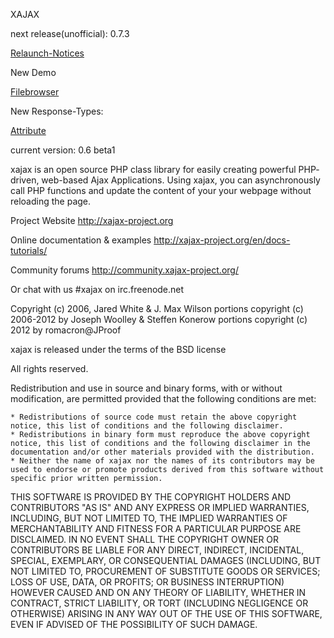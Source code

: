 XAJAX

next release(unofficial): 0.7.3

[Relaunch-Notices](Relaunch.md)

New Demo

[Filebrowser](examples/demo/Filebrowser/filebrowser.md)


New Response-Types:

[Attribute](docs/methods.attr.md)

current version: 0.6 beta1

xajax is an open source PHP class library for easily creating powerful PHP-
driven, web-based Ajax Applications. Using xajax, you can asynchronously call
PHP functions and update the content of your your webpage without reloading the
page.

Project Website
http://xajax-project.org

Online documentation & examples
http://xajax-project.org/en/docs-tutorials/

Community forums
http://community.xajax-project.org/

Or chat with us
#xajax on irc.freenode.net


Copyright (c) 2006, Jared White & J. Max Wilson
portions copyright (c) 2006-2012 by Joseph Woolley & Steffen Konerow
portions copyright (c) 2012 by romacron@JProof


xajax is released under the terms of the BSD license

All rights reserved.

Redistribution and use in source and binary forms, with or without modification, are permitted provided that the following conditions are met:

    * Redistributions of source code must retain the above copyright notice, this list of conditions and the following disclaimer.
    * Redistributions in binary form must reproduce the above copyright notice, this list of conditions and the following disclaimer in the documentation and/or other materials provided with the distribution.
    * Neither the name of xajax nor the names of its contributors may be used to endorse or promote products derived from this software without specific prior written permission.

THIS SOFTWARE IS PROVIDED BY THE COPYRIGHT HOLDERS AND CONTRIBUTORS "AS IS" AND ANY EXPRESS OR IMPLIED WARRANTIES, INCLUDING, BUT NOT LIMITED TO, THE IMPLIED WARRANTIES OF MERCHANTABILITY AND FITNESS FOR A PARTICULAR PURPOSE ARE DISCLAIMED. IN NO EVENT SHALL THE COPYRIGHT OWNER OR CONTRIBUTORS BE LIABLE FOR ANY DIRECT, INDIRECT, INCIDENTAL, SPECIAL, EXEMPLARY, OR CONSEQUENTIAL DAMAGES (INCLUDING, BUT NOT LIMITED TO, PROCUREMENT OF SUBSTITUTE GOODS OR SERVICES; LOSS OF USE, DATA, OR PROFITS; OR BUSINESS INTERRUPTION) HOWEVER CAUSED AND ON ANY THEORY OF LIABILITY, WHETHER IN CONTRACT, STRICT LIABILITY, OR TORT (INCLUDING NEGLIGENCE OR OTHERWISE) ARISING IN ANY WAY OUT OF THE USE OF THIS SOFTWARE, EVEN IF ADVISED OF THE POSSIBILITY OF SUCH DAMAGE.